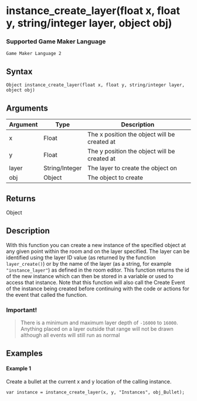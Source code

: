 # instance_create_layer(float x, float y, string/integer layer, object obj)

### Supported Game Maker Language
`Game Maker Language 2`

## Syntax

```
Object instance_create_layer(float x, float y, string/integer layer, object obj)
```

## Arguments

|Argument|Type          |Description                                 |
|--------|--------------|--------------------------------------------|
|x       |Float         |The x position the object will be created at|
|y       |Float         |The y position the object will be created at|
|layer   |String/Integer|The layer to create the object on           |
|obj     |Object        |The object to create                        |

## Returns

Object

## Description

With this function you can create a new instance of the specified object at any given point within the room and on the layer specified. The layer can be identified using the layer ID value (as returned by the function `layer_create()`) or by the name of the layer (as a string, for example `"instance_layer"`) as defined in the room editor. This function returns the id of the new instance which can then be stored in a variable or used to access that instance. Note that this function will also call the Create Event of the instance being created before continuing with the code or actions for the event that called the function.

### Important!

> There is a minimum and maximum layer depth of `-16000` to `16000`. Anything placed on a layer outside that range will not be drawn although all events will still run as normal


## Examples

#### Example 1

Create a bullet at the current x and y location of the calling instance.
```
var instance = instance_create_layer(x, y, "Instances", obj_Bullet);
```